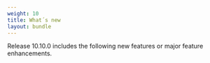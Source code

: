 ```yaml
---
weight: 10
title: What´s new
layout: bundle
---
```



Release 10.10.0 includes the following new features or major feature enhancements.
